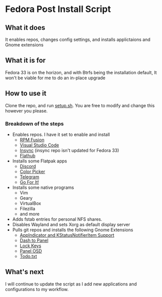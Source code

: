 # Fedora Post Install Script

## What it does

It enables repos, changes config settings, and installs applictaions and Gnome extensions

## What it is for

Fedora 33 is on the horizon, and with Btrfs being the installation default, It won't be viable for me to do an in-place upgrade

## How to use it

Clone the repo, and run [setup.sh](https://github.com/jbagwell27/FedoraSettingRestore/blob/master/setup.sh). You are free to modify and change this however you please.

### Breakdown of the steps

- Enables repos. I have it set to enable and install
  - [RPM Fusion](https://rpmfusion.org/)
  - [Visual Studio Code](https://code.visualstudio.com/)
  - [Insync](https://www.insynchq.com/) (insync repo isn't updated for Fedora 33)
  - [Flathub](https://flathub.org)
- Installs some Flatpak apps
  - [Discord](https://flathub.org/apps/details/com.discordapp.Discord)
  - [Color Picker](https://flathub.org/apps/details/nl.hjdskes.gcolor3)
  - [Telegram](https://flathub.org/apps/details/org.telegram.desktop)
  - [Go For It!](https://flathub.org/apps/details/de.manuel_kehl.go-for-it)
- Installs some native programs
  - Vim
  - Geary
  - VirtualBox
  - Filezilla
  - and more
- Adds fstab entries for personal NFS shares.
- Disables Wayland and sets Xorg as default display server
- Pulls git repos and installs the following Gnome Extensions  
  - [AppIndicator and KStatusNotifierItem Support](https://extensions.gnome.org/extension/615/appindicator-support/)  
  - [Dash to Panel](https://extensions.gnome.org/extension/1160/dash-to-panel/)
  - [Lock Keys](https://extensions.gnome.org/extension/36/lock-keys/)
  - [Panel OSD](https://extensions.gnome.org/extension/708/panel-osd/)
  - [Todo.txt](https://extensions.gnome.org/extension/570/todotxt/)

## What's next

I will continue to update the script as I add new applications and configurations to my workflow.
